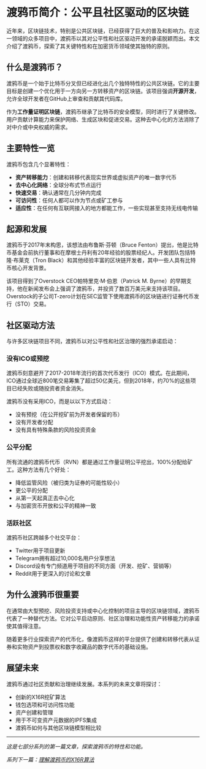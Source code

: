 # 渡鸦币简介：公平且社区驱动的区块链

近年来，区块链技术，特别是公共区块链，已经获得了巨大的普及和影响力。在这一领域的众多项目中，渡鸦币以其对公平性和社区驱动开发的承诺脱颖而出。本文介绍了渡鸦币，探索了其关键特性和在加密货币领域使其独特的原则。

## 什么是渡鸦币？

渡鸦币是一个始于比特币分叉但已经进化出几个独特特性的公共区块链。它的主要目标是创建一个优化用于一方向另一方转移资产的区块链。该项目强调**开源开发**，允许全球开发者在GitHub上审查和贡献其代码库。

作为**工作量证明区块链**，渡鸦币继承了比特币的安全模型，同时进行了关键修改。用户贡献计算能力来保护网络、生成区块和促进交易。这种去中心化的方法消除了对中介或中央权威的需求。

## 主要特性一览

渡鸦币包含几个显著特性：

- **资产转移能力**：创建和转移代表现实世界或虚拟资产的唯一数字代币
- **去中心化网络**：全球分布式节点运行
- **快速交易**：确认通常在几分钟内完成
- **可访问性**：任何人都可以作为节点或矿工参与
- **适应性**：在任何有互联网接入的地方都能工作，一些实现甚至支持无线电传输

## 起源和发展

渡鸦币于2017年末构思，该想法由布鲁斯·芬顿（Bruce Fenton）提出，他是比特币基金会前执行董事和在摩根士丹利有20年经验的股票经纪人。开发团队包括特隆·布莱克（Tron Black）和其他经验丰富的区块链开发者，其中一些人具有比特币核心开发背景。

该项目得到了Overstock CEO帕特里克·M·伯恩（Patrick M. Byrne）的早期支持，他在新闻发布会上强调了渡鸦币，并投资了数百万美元来支持该项目。Overstock的子公司T-zero计划在SEC监管下使用渡鸦币的区块链进行证券代币发行（STO）交易。

## 社区驱动方法

与许多区块链项目不同，渡鸦币以对公平性和社区治理的强烈承诺启动：

### 没有ICO或预挖

渡鸦币刻意避开了2017-2018年流行的首次代币发行（ICO）模式。在此期间，ICO通过全球近800笔交易筹集了超过50亿美元，但到2018年，约70%的这些项目已经失败或随投资者资金消失。

渡鸦币没有采用ICO，而是以以下方式启动：
- 没有预挖（在公开挖矿前为开发者保留的币）
- 没有开发者分配
- 没有具有特殊条款的风险投资资金

### 公平分配

所有流通的渡鸦币代币（RVN）都是通过工作量证明公平挖出，100%分配给矿工。这种方法有几个好处：
- 降低监管风险（被归类为证券的可能性较小）
- 更公平的分配
- 从第一天起真正去中心化
- 与加密货币开放和公平的精神一致

### 活跃社区

渡鸦币社区跨越多个社交平台：
- Twitter用于项目更新
- Telegram拥有超过10,000名用户分享想法
- Discord设有专门频道用于项目的不同方面（开发、挖矿、营销等）
- Reddit用于更深入的讨论和文章

## 为什么渡鸦币很重要

在通常由大型预挖、风险投资支持或中心化控制的项目主导的区块链领域，渡鸦币代表了一种替代方法。它对公平启动原则、社区治理和功能性资产转移能力的承诺使其值得注意。

随着更多行业探索资产的代币化，像渡鸦币这样的平台提供了创建和转移代表从证券和实物资产到投票权和数字收藏品的数字代币的基础设施。

## 展望未来

渡鸦币通过社区贡献和治理继续发展。本系列的未来文章将探讨：
- 创新的X16R挖矿算法
- 钱包选项和可访问性功能
- 资产创建和管理
- 用于不可变资产元数据的IPFS集成
- 渡鸦币如何与其他区块链模型相比较

---

*这是七部分系列的第一篇文章，探索渡鸦币的特性和功能。*

*系列下一篇：[理解渡鸦币的X16R算法](/blog/ravencoin-x16r-algorithm)* 